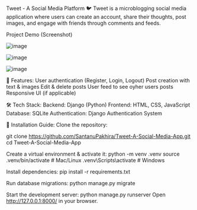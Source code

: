 Tweet - A Social Media Platform 🐦
Tweet is a microblogging social media application where users can create an account, share their thoughts, post images, and engage with friends through comments and feeds.

Project Demo (Screenshot)

![image](https://github.com/user-attachments/assets/9564964d-3ffb-4455-bb21-5497980d90df)

![image](https://github.com/user-attachments/assets/9c7c4e08-f0d7-4e58-a02b-c5d51089d397)

![image](https://github.com/user-attachments/assets/1f396d86-2715-40de-80b8-26f15a09d5a0)



🚀 Features:
User authentication (Register, Login, Logout)
Post creation with text & images
Edit & delete posts
User feed to see oyher users posts
Responsive UI (if applicable)

🛠 Tech Stack:
Backend: Django (Python)
Frontend: HTML, CSS, JavaScript
Database: SQLite
Authentication: Django Authentication System

📌 Installation Guide:
Clone the repository:

git clone https://github.com/SantanuPakhira/Tweet-A-Social-Media-App.git
cd Tweet-A-Social-Media-App

Create a virtual environment & activate it:
python -m venv .venv
source .venv/bin/activate  # Mac/Linux
.venv\Scripts\activate  # Windows

Install dependencies:
pip install -r requirements.txt

Run database migrations:
python manage.py migrate

Start the development server:
python manage.py runserver
Open http://127.0.0.1:8000/ in your browser.
